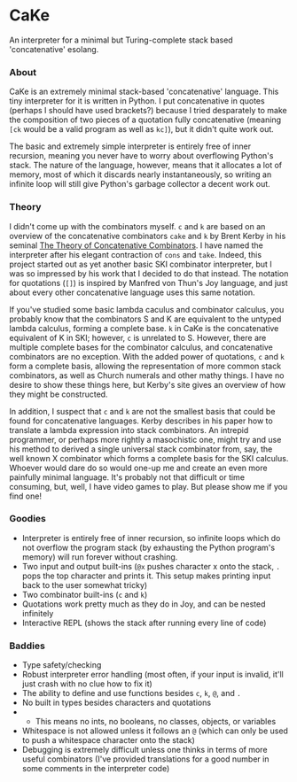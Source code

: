 CaKe
====

An interpreter for a minimal but Turing-complete stack based 'concatenative' esolang.

### About

CaKe is an extremely minimal stack-based 'concatenative' language. This tiny interpreter for it is written in Python. I put concatenative in quotes (perhaps I should have used brackets?) because I tried desparately to make the composition of two pieces of a quotation fully concatenative (meaning `[ck` would be a valid program as well as `kc]`), but it didn't quite work out.

The basic and extremely simple interpreter is entirely free of inner recursion, meaning you never have to worry about overflowing Python's stack. The nature of the language, however, means that it allocates a lot of memory, most of which it discards nearly instantaneously, so writing an infinite loop will still give Python's garbage collector a decent work out.

### Theory

I didn't come up with the combinators myself. `c` and `k` are based on an overview of the concatenative combinators `cake` and `k` by Brent Kerby in his seminal [The Theory of Concatenative Combinators](http://tunes.org/~iepos/joy.html). I have named the interpreter after his elegant contraction of `cons` and `take`. Indeed, this project started out as yet another basic SKI combinator interpreter, but I was so impressed by his work that I decided to do that instead. The notation for quotations (`[]`) is inspired by Manfred von Thun's Joy language, and just about every other concatenative language uses this same notation.

If you've studied some basic lambda caculus and combinator calculus, you probably know that the combinators S and K are equivalent to the untyped lambda calculus, forming a complete base. `k` in CaKe is the concatenative equivalent of K in SKI; however, `c` is unrelated to S. However, there are multiple complete bases for the combinator calculus, and concatenative combinators are no exception. With the added power of quotations, `c` and `k` form a complete basis, allowing the representation of more common stack combinators, as well as Church numerals and other mathy things. I have no desire to show these things here, but Kerby's site gives an overview of how they might be constructed.

In addition, I suspect that `c` and `k` are not the smallest basis that could be found for concatenative languages. Kerby describes in his paper how to translate a lambda expression into stack combinators. An intrepid programmer, or perhaps more rightly a masochistic one, might try and use his method to derived a single universal stack combinator from, say, the well known X combinator which forms a complete basis for the SKI calculus. Whoever would dare do so would one-up me and create an even more painfully minimal language. It's probably not that difficult or time consuming, but, well, I have video games to play. But please show me if you find one!

### Goodies

* Interpreter is entirely free of inner recursion, so infinite loops which do not overflow the program stack (by exhausting the Python program's memory) will run forever without crashing.
* Two input and output built-ins (`@x` pushes character x onto the stack, `.` pops the top character and prints it. This setup makes printing input back to the user somewhat tricky)
* Two combinator built-ins (`c` and `k`)
* Quotations work pretty much as they do in Joy, and can be nested infinitely
* Interactive REPL (shows the stack after running every line of code)

### Baddies

* Type safety/checking
* Robust interpreter error handling (most often, if your input is invalid, it'll just crash with no clue how to fix it)
* The ability to define and use functions besides `c`, `k`, `@`, and `.`
* No built in types besides characters and quotations
* * This means no ints, no booleans, no classes, objects, or variables
* Whitespace is not allowed unless it follows an `@` (which can only be used to push a whitespace character onto the stack)
* Debugging is extremely difficult unless one thinks in terms of more useful combinators (I've provided translations for a good number in some comments in the interpreter code)
